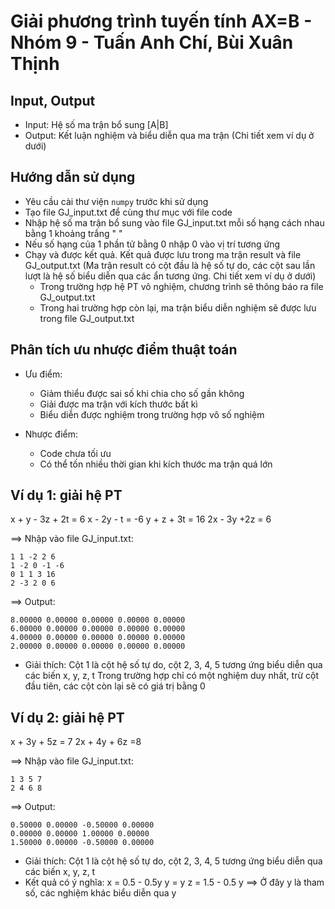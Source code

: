 # Giải phương trình tuyến tính AX=B - Nhóm 9 - Tuấn Anh Chí, Bùi Xuân Thịnh

## Input, Output
* Input: Hệ số ma trận bổ sung [A|B]
* Output: Kết luận nghiệm và biểu diễn qua ma trận
(Chi tiết xem ví dụ ở dưới)

## Hướng dẫn sử dụng
* Yêu cầu cài thư viện `numpy` trước khi sử dụng
* Tạo file GJ_input.txt để cùng thư mục với file code
* Nhập hệ số ma trận bổ sung vào file GJ_input.txt mỗi số hạng cách nhau bằng 1 khoảng trắng " "
* Nếu số hạng của 1 phần tử bằng 0 nhập 0 vào vị trí tương ứng
* Chạy và được kết quả. Kết quả được lưu trong ma trận result và file GJ_output.txt
(Ma trận result có cột đầu là hệ số tự do, các cột sau lần lượt là hệ số biểu diễn
qua các ẩn tương ứng. Chi tiết xem ví dụ ở dưới)
    - Trong trường hợp hệ PT vô nghiệm, chương trình sẽ thông báo ra file GJ_output.txt
    - Trong hai trường hợp còn lại, ma trận biểu diễn nghiệm sẽ được lưu trong file GJ_output.txt 

## Phân tích ưu nhược điểm thuật toán
* Ưu điểm: 
  * Giảm thiểu được sai số khi chia cho số gần không
  * Giải được ma trận với kích thước bất kì
  * Biểu diễn được nghiệm trong trường hợp vô số nghiệm
  
* Nhược điểm: 
  * Code chưa tối ưu
  * Có thể tốn nhiều thời gian khi kích thước ma trận quá lớn  
  
## Ví dụ 1: giải hệ PT
x + y - 3z + 2t = 6
x - 2y     -  t = -6
    y +  z + 3t = 16
2x - 3y +2z     = 6

==> Nhập vào file GJ_input.txt:
```
1 1 -2 2 6
1 -2 0 -1 -6
0 1 1 3 16
2 -3 2 0 6
```

==> Output:
```
8.00000 0.00000 0.00000 0.00000 0.00000
6.00000 0.00000 0.00000 0.00000 0.00000
4.00000 0.00000 0.00000 0.00000 0.00000
2.00000 0.00000 0.00000 0.00000 0.00000
```

- Giải thích: Cột 1 là cột hệ số tự do, cột 2, 3, 4, 5 tương ứng biểu diễn qua các biến x, y, z, t
Trong trường hợp chỉ có một nghiệm duy nhất, trừ cột đầu tiên, các cột còn lại sẽ có giá trị bằng 0

## Ví dụ 2: giải hệ PT
x + 3y + 5z = 7
2x + 4y + 6z =8

==> Nhập vào file GJ_input.txt:
```
1 3 5 7
2 4 6 8
```

==> Output:
```
0.50000 0.00000 -0.50000 0.00000
0.00000 0.00000 1.00000 0.00000
1.50000 0.00000 -0.50000 0.00000
```

- Giải thích: Cột 1 là cột hệ số tự do, cột 2, 3, 4, 5 tương ứng biểu diễn qua các biến x, y, z, t
- Kết quả có ý nghĩa:
x = 0.5 - 0.5y
y = y
z = 1.5 - 0.5 y
==> Ở đây y là tham số, các nghiệm khác biểu diễn qua y



